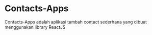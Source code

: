 # Contacts-Apps
Contacts-Apps adalah aplikasi tambah contact sederhana yang dibuat menggunakan library ReactJS
